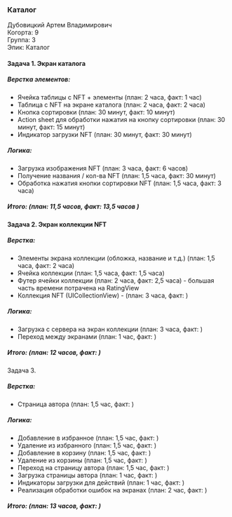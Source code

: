 ### Каталог
Дубовицкий Артем Владимирович  
Когорта: 9  
Группа: 3  
Эпик: Каталог  

#### Задача 1. Экран каталога
##### Верстка элементов:
- Ячейка таблицы с NFT + элементы (план: 2 часа, факт: 1 час)
- Таблица с NFT на экране каталога (план: 2 часа, факт: 2 часа)
- Кнопка сортировки (план: 30 минут, факт: 10 минут)
- Action sheet для обработки нажатия на кнопку сортировки (план: 30 минут, факт: 15 минут)
- Индикатор загрузки NFT (план: 30 минут, факт: 30 минут)

##### Логика:
- Загрузка изображения NFT (план: 3 часа, факт: 6 часов)
- Получение названия / кол-ва NFT (план: 1,5 часа, факт: 30 минут)
- Обработка нажатия кнопки сортировки NFT (план: 1,5 часа, факт: 3 часа)

##### Итого: (план: 11,5 часов, факт: 13,5 часов )

#### Задача 2. Экран коллекции NFT
##### Верстка:
- Элементы экрана коллекции (обложка, название и т.д.) (план: 1,5 часа, факт: 2 часа)
- Ячейка коллекции (план: 1,5 часа, факт: 1,5 часа) 
- Футер ячейки коллекции (план: 2 часа, факт: 2,5 часа) - большая часть времени потрачена на RatingView
- Коллекция NFT (UICollectionView) - (план: 3 часа, факт: )

##### Логика:
- Загрузка с сервера на экран коллекции (план: 3 часа, факт: )
- Переход между экранами (план: 1 час, факт: )

##### Итого: (план: 12 часов, факт: )

Задача 3.
##### Верстка:
- Страница автора (план: 1,5 час, факт: )

##### Логика:
- Добавление в избранное (план: 1,5 час, факт: )
- Удаление из избранного (план: 1,5 час, факт: )
- Добавление в корзину (план: 1,5 час, факт: )
- Удаление из корзины (план: 1,5 час, факт: )
- Переход на страницу автора (план: 1,5 час, факт: )
- Загрузка страницы автора (план: 1 час, факт: )
- Индикаторы загрузки для действий (план: 1 час, факт: )
- Реализация обработки ошибок на экранах (план: 2 час, факт: )

##### Итого: (план: 13 часов, факт: )
